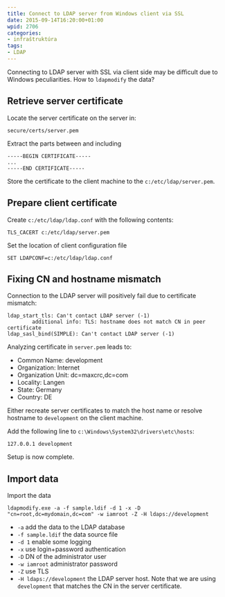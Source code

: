 ```yaml
---
title: Connect to LDAP server from Windows client via SSL
date: 2015-09-14T16:20:00+01:00
wpid: 2706
categories:
- infraštruktúra
tags:
- LDAP
---
```


Connecting to LDAP server with SSL via client side may be difficult due to Windows
peculiarities. How to `ldapmodify` the data?

Retrieve server certificate
---------------------------
Locate the server certificate on the server in:

    secure/certs/server.pem 

Extract the parts between and including 

    -----BEGIN CERTIFICATE-----
    ...
    -----END CERTIFICATE-----

Store the certificate to the client machine to the `c:/etc/ldap/server.pem`.

Prepare client certificate
---------------------------
Create `c:/etc/ldap/ldap.conf` with the following contents:

    TLS_CACERT c:/etc/ldap/server.pem

Set the location of client configuration file

    SET LDAPCONF=c:/etc/ldap/ldap.conf

Fixing CN and hostname mismatch
-------------------------------
Connection to the LDAP server will positively fail due to certificate mismatch:

    ldap_start_tls: Can't contact LDAP server (-1)
            additional info: TLS: hostname does not match CN in peer certificate
    ldap_sasl_bind(SIMPLE): Can't contact LDAP server (-1)

Analyzing certificate in `server.pem` leads to:

*   Common Name: development
*   Organization: Internet
*   Organization Unit: dc=maxcrc,dc=com
*   Locality: Langen
*   State: Germany
*   Country: DE

Either recreate server certificates to match the host name or resolve hostname 
to `development` on the client machine.

Add the following line to `c:\Windows\System32\drivers\etc\hosts`: 

    127.0.0.1 development

Setup is now complete.

Import data
----------- 
Import the data 

    ldapmodify.exe -a -f sample.ldif -d 1 -x -D "cn=root,dc=mydomain,dc=com" -w iamroot -Z -H ldaps://development

*   `-a` add the data to the LDAP database
*   `-f sample.ldif` the data source file
*   `-d 1` enable some logging
*   `-x` use login+password authentication
*   `-D` DN of the administrator user
*   `-w iamroot` administrator password
*   `-Z` use TLS
*   `-H ldaps://development` the LDAP server host. Note that we are using `development` that matches the CN in the server certificate.